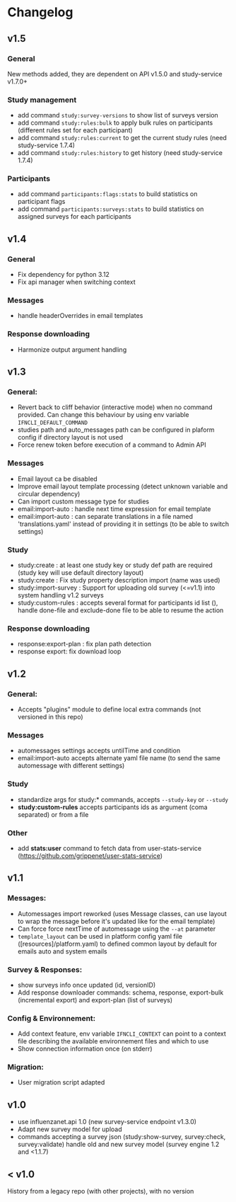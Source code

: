 


# Changelog

## v1.5

### General

New methods added, they are dependent on API v1.5.0 and study-service v1.7.0+

### Study management

- add command `study:survey-versions` to show list of surveys version
- add command `study:rules:bulk` to apply bulk rules on participants (different rules set for each participant)
- add command `study:rules:current` to get the current study rules (need study-service 1.7.4)
- add command `study:rules:history` to get history (need study-service 1.7.4)

### Participants

- add command `participants:flags:stats` to build statistics on participant flags
- add command `participants:surveys:stats` to build statistics on assigned surveys for each participants

## v1.4

### General
- Fix dependency for python 3.12
- Fix api manager when switching context

### Messages
- handle headerOverrides in email templates

### Response downloading
- Harmonize output argument handling

## v1.3

### General:

- Revert back to cliff behavior (interactive mode) when no command provided. Can change this behaviour by using env variable `IFNCLI_DEFAULT_COMMAND`
- studies path and auto_messages path can be configured in plaform config if directory layout is not used
- Force renew token before execution of a command to Admin API

### Messages
- Email layout ca be disabled
- Improve email layout template processing (detect unknown variable and circular dependency)
- Can import custom message type for studies
- email:import-auto : handle next time expression for email template
- email:import-auto : can separate translations in a file named 'translations.yaml' instead of providing it in settings (to be able to switch settings)
### Study
- study:create : at least one study key or study def path are required (study key will use default directory layout)
- study:create :  Fix study property description import (name was used)
- study:import-survey : Support for uploading  old survey (<=v1.1) into system handling v1.2 surveys
- study:custom-rules : accepts several format for participants id list (), handle done-file and exclude-done file to be able to resume the action

### Response downloading
- response:export-plan : fix plan path detection 
- response export: fix download loop

## v1.2

### General:
- Accepts "plugins" module to define local extra commands (not versioned in this repo)

### Messages
- automessages settings accepts untilTime and condition
- email:import-auto accepts alternate yaml file name (to send the same automessage with different settings)

### Study
- standardize args for study:* commands, accepts `--study-key` or `--study`
- **study:custom-rules** accepts participants ids as argument (coma separated) or from a file

### Other
- add **stats:user** command to fetch data from user-stats-service (https://github.com/grippenet/user-stats-service)

## v1.1

### Messages:

- Automessages import reworked (uses Message classes, can use layout to wrap the message before it's updated like for the email template)
- Can force force nextTime of automessage using the `--at` parameter
- `template_layout` can be used in platform config yaml file  ([resources]/platform.yaml) to defined common layout by default for emails auto and system emails

### Survey & Responses:

- show surveys info once updated (id, versionID)
- Add response downloader commands: schema, response, export-bulk (incremental export) and export-plan (list of surveys)

### Config & Environnement:

- Add context feature, env variable `IFNCLI_CONTEXT` can point to a context file describing the available environnement files and which to use
- Show connection information once (on stderr)

### Migration:

- User migration script adapted

## v1.0

- use influenzanet.api 1.0 (new survey-service endpoint v1.3.0)
- Adapt new survey model for upload
- commands accepting a survey json (study:show-survey, survey:check, survey:validate) handle old and new survey model (survey engine 1.2 and <1.1.7)

## < v1.0

History from a legacy repo (with other projects), with no version